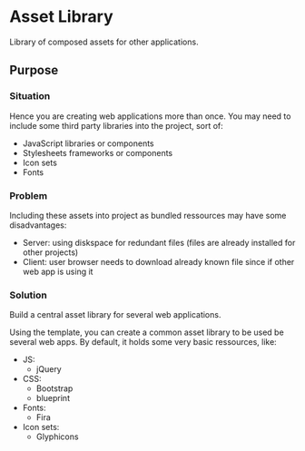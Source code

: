 # Asset Library
Library of composed assets for other applications.

## Purpose

### Situation
Hence you are creating web applications more than once.
You may need to include some third party libraries into the project, sort of:

- JavaScript libraries or components
- Stylesheets frameworks or components
- Icon sets
- Fonts

### Problem
Including these assets into project as bundled ressources may have some disadvantages:

- Server: using diskspace for redundant files (files are already installed for other projects)
- Client: user browser needs to download already known file since if other web app is using it 

### Solution
Build a central asset library for several web applications.

Using the template, you can create a common asset library to be used be several web apps.
By default, it holds some very basic ressources, like:

- JS:
  - jQuery
- CSS:
  - Bootstrap
  - blueprint
- Fonts:
  - Fira
- Icon sets:
  - Glyphicons
